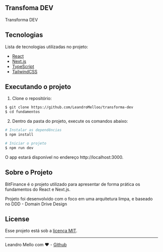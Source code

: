 ## Transfoma DEV

Transforma DEV
## Tecnologias

Lista de tecnologias utilizadas no projeto:

- [React](https://reactjs.org)
- [Next.js](https://nextjs.org/)
- [TypeScript](https://www.typescriptlang.org/)
- [TailwindCSS](https://tailwindcss.com/)

## Executando o projeto

1. Clone o repositório:

```bash
$ git clone https://github.com/LeandroMelloo/transforma-dev
$ cd fundamentos
```

2. Dentro da pasta do projeto, execute os comandos abaixo:

```bash
# Instalar as dependências
$ npm install

# Iniciar o projeto
$ npm run dev
```
O app estará disponível no endereço http://localhost:3000.

## Sobre o Projeto

BitFinance é o projeto utilizado para apresentar de forma prática os fundamentos do React e Next.js.

Projeto foi desenvolvido com o foco em uma arquitetura limpa, e baseado no DDD - Domain Drive Design

## License

Esse projeto está sob a [licença MIT](LICENSE.md).

---

Leandro Mello com ❤️ -  [Github](https://github.com/LeandroMelloo)
